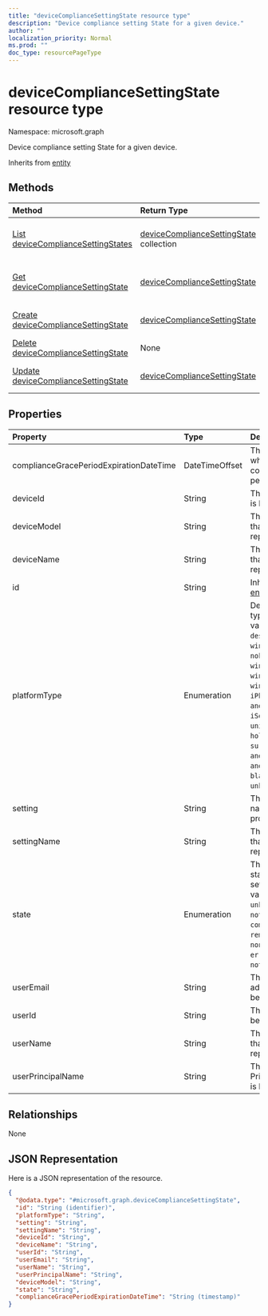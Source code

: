 ```yaml
---
title: "deviceComplianceSettingState resource type"
description: "Device compliance setting State for a given device."
author: ""
localization_priority: Normal
ms.prod: ""
doc_type: resourcePageType
---
```


# deviceComplianceSettingState resource type


Namespace: microsoft.graph

Device compliance setting State for a given device.


Inherits from [entity](../resources/entity.md)

## Methods
|Method|Return Type|Description|
|:---|:---|:---|
|[List deviceComplianceSettingStates](../api/devicecompliancesettingstate-list.md)|[deviceComplianceSettingState](../resources/devicecompliancesettingstate.md) collection|List properties and relationships of the [deviceComplianceSettingState](../resources/devicecompliancesettingstate.md) objects.|
|[Get deviceComplianceSettingState](../api/devicecompliancesettingstate-get.md)|[deviceComplianceSettingState](../resources/devicecompliancesettingstate.md)|Read properties and relationships of the [deviceComplianceSettingState](../resources/devicecompliancesettingstate.md) object.|
|[Create deviceComplianceSettingState](../api/devicecompliancesettingstate-create.md)|[deviceComplianceSettingState](../resources/devicecompliancesettingstate.md)|Create a new [deviceComplianceSettingState](../resources/devicecompliancesettingstate.md) object.|
|[Delete deviceComplianceSettingState](../api/devicecompliancesettingstate-delete.md)|None|Deletes a [deviceComplianceSettingState](../resources/devicecompliancesettingstate.md).|
|[Update deviceComplianceSettingState](../api/devicecompliancesettingstate-update.md)|[deviceComplianceSettingState](../resources/devicecompliancesettingstate.md)|Update the properties of a [deviceComplianceSettingState](../resources/devicecompliancesettingstate.md) object.|

## Properties
|Property|Type|Description|
|:---|:---|:---|
|complianceGracePeriodExpirationDateTime|DateTimeOffset|The DateTime when device compliance grace period expires|
|deviceId|String|The Device Id that is being reported|
|deviceModel|String|The device model that is being reported|
|deviceName|String|The Device Name that is being reported|
|id|String| Inherited from [entity](../resources/entity.md)|
|platformType|Enumeration|Device platform type. Possible values are: `desktop`, `windowsRT`, `winMO6`, `nokia`, `windowsPhone`, `mac`, `winCE`, `winEmbedded`, `iPhone`, `iPad`, `iPod`, `android`, `iSocConsumer`, `unix`, `macMDM`, `holoLens`, `surfaceHub`, `androidForWork`, `androidEnterprise`, `blackberry`, `palm`, `unknown`.|
|setting|String|The setting class name and property name.|
|settingName|String|The Setting Name that is being reported|
|state|Enumeration|The compliance state of the setting. Possible values are: `unknown`, `notApplicable`, `compliant`, `remediated`, `nonCompliant`, `error`, `conflict`, `notAssigned`.|
|userEmail|String|The User email address that is being reported|
|userId|String|The user Id that is being reported|
|userName|String|The User Name that is being reported|
|userPrincipalName|String|The User PrincipalName that is being reported|

## Relationships
None

## JSON Representation
Here is a JSON representation of the resource.
<!-- {
  "blockType": "resource",
  "keyProperty": "id",
  "@odata.type": "microsoft.graph.deviceComplianceSettingState",
  "baseType": "microsoft.graph.entity",
  "openType": false
}
-->
``` json
{
  "@odata.type": "#microsoft.graph.deviceComplianceSettingState",
  "id": "String (identifier)",
  "platformType": "String",
  "setting": "String",
  "settingName": "String",
  "deviceId": "String",
  "deviceName": "String",
  "userId": "String",
  "userEmail": "String",
  "userName": "String",
  "userPrincipalName": "String",
  "deviceModel": "String",
  "state": "String",
  "complianceGracePeriodExpirationDateTime": "String (timestamp)"
}
```

